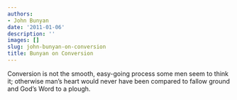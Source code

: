 ```yaml
---
authors:
- John Bunyan
date: '2011-01-06'
description: ''
images: []
slug: john-bunyan-on-conversion
title: Bunyan on Conversion
---
```


Conversion is not the smooth, easy-going process some men seem to think it; otherwise man’s heart would never have been compared to fallow ground and God’s Word to a plough.